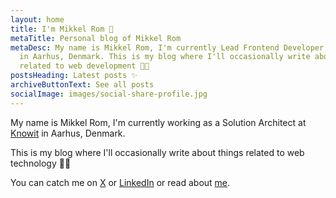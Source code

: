 ```yaml
---
layout: home
title: I'm Mikkel Rom 👋
metaTitle: Personal blog of Mikkel Rom
metaDesc: My name is Mikkel Rom, I'm currently Lead Frontend Developer at Knowit
  in Aarhus, Denmark. This is my blog where I'll occasionally write about things
  related to web development 👨‍💻
postsHeading: Latest posts ✨
archiveButtonText: See all posts
socialImage: images/social-share-profile.jpg
---
```

My name is Mikkel Rom, I'm currently working as a Solution Architect at [Knowit](https://www.knowit.dk/) in Aarhus, Denmark.

This is my blog where I'll occasionally write about things related to web technology 👨‍💻 

You can catch me on [X](https://x.com/mikkelrom) or [LinkedIn](https://www.linkedin.com/in/mikkelrom/) or read about [me](/me/).